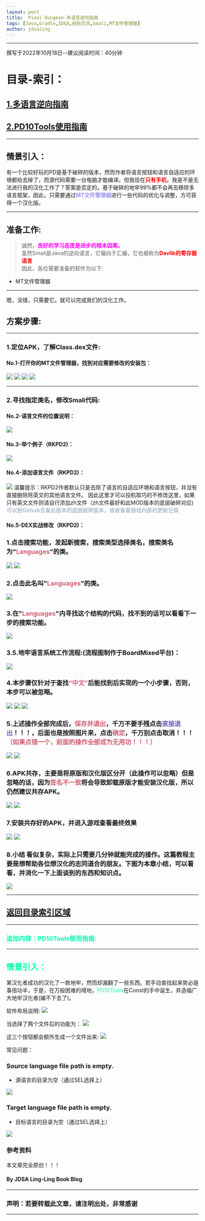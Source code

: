 ```yaml
---
layout: post
title:  Pixel Dungeon-多语言逆向指南
tags: [Java,Gradle,IDEA,经验交流,Smali,MT文件管理器]
author: jdsaling
---
```


---
撰写于2022年10月18日--建议阅读时间：40分钟

# 目录-索引：
<font id="top"></font>
<h2><a href="#note">1.多语言逆向指南</a></h2>
<h2><a href="#kite">2.PD10Tools使用指南</a></h2>

---
## 情景引入：
<font id="note"></font>
有一个比较好玩的PD是基于破碎的版本，然而作者将语言按钮和语言自适应的环境都给去掉了，而源代码需要一台电脑才能编译。但我现在<font color="#ff00000"><b>只有手机</b></font>，我是不是无法进行我的汉化工作了？答案是否定的，基于破碎的地牢99%都不会再去移除多语言框架，因此，只需要通过<font color="#99d921f"><b>MT文件管理器</b></font>进行一些代码的优化与调整，方可获得一个汉化版。

----

## 准备工作:
> 诚然，<font color="#ff00ff"><b>良好的学习态度是进步的根本因素。</b></font>  
虽然Smali是Java的逆向语言，它偏向于汇编，它也被称为<font color="#ff00000"><b>Davlik的寄存器语言</b></font>  
因此，各位需要准备的软件为以下:
* MT文件管理器  
---
嗯，没错，只需要它。就可以完成我们的汉化工作。

## 方案步骤:

---
### 1.定位APK，了解Class.dex文件:
#### No.1-打开你的MT文件管理器，找到对应需要修改的安装包：
<img src="https://lingasdj.github.io/Ling-Blog/assets/img/mtsmali/smali-1.jpg">
<img src="https://lingasdj.github.io/Ling-Blog/assets/img/mtsmali/smali-2.jpg">
<img src="https://lingasdj.github.io/Ling-Blog/assets/img/mtsmali/smali-3.jpg">
<img src="https://lingasdj.github.io/Ling-Blog/assets/img/mtsmali/smali-4.jpg">

---
### 2.寻找指定类名，修改Smali代码:
#### No.2-语言文件的位置说明：
<img src="https://lingasdj.github.io/Ling-Blog/assets/img/mtsmali/smali-5.jpg">

#### No.3-举个例子（RKPD2)：
<img src="https://lingasdj.github.io/Ling-Blog/assets/img/mtsmali/smali-6.jpg">

#### No.4-添加语言文件（RKPD2)：
<img src="https://lingasdj.github.io/Ling-Blog/assets/img/mtsmali/smali-7.jpg">
温馨提示：RKPD2作者默认只是去除了语言的自适应环境和语言按钮，并没有直接删除除英文的其他语言文件。
因此这里才可以投机取巧的不修改这里，如果只有英文文件则请自行添加zh文件（zh文件最好和此MOD版本的底层破碎对应)<font color="afbfcf"><b>可以到Github去看此版本的底层破碎版本，或者查看游戏内部的更新记录</b></font>

#### No.5-DEX实战修改（RKPD2)：
### 1.点击搜索功能，发起新搜索，搜索类型选择类名，搜索类名为"<font color="cf5f72"><b>Languages</b></font>"的类。
<img src="https://lingasdj.github.io/Ling-Blog/assets/img/mtsmali/smali-8.jpg">
<img src="https://lingasdj.github.io/Ling-Blog/assets/img/mtsmali/smali-9.jpg">

### 2.点击此名叫"<font color="cf5f72"><b>Languages</b></font>"的类。
<img src="https://lingasdj.github.io/Ling-Blog/assets/img/mtsmali/smali-10.jpg">

### 3.在"<font color="cf5f72"><b>Languages</b></font>"内寻找这个结构的代码，找不到的话可以看看下一步的搜索功能。
<img src="https://lingasdj.github.io/Ling-Blog/assets/img/mtsmali/smali-11.jpg">

### 3.5.地牢语言系统工作流程:(流程图制作于BoardMixed平台)：
<img src="https://lingasdj.github.io/Ling-Blog/assets/img/mtsmali/langues.png">

### 4.本步骤仅针对于查找<font color="cf5f72"><b>“中文”</b></font>后能找到后实现的一个小步骤，否则，本步可以被忽略。
<img src="https://lingasdj.github.io/Ling-Blog/assets/img/mtsmali/smali-12.jpg">
<img src="https://lingasdj.github.io/Ling-Blog/assets/img/mtsmali/smali-13.jpg">
<img src="https://lingasdj.github.io/Ling-Blog/assets/img/mtsmali/smali-14.jpg">

### 5.上述操作全部完成后，<font color="cf5f72"><b>保存并退出</b></font>，千万不要手残点击<font color="725fbf"><b>直接退出</b></font>！！！，后面也是按照图片来，点击<font color="cf5f72"><b>确定</b></font>，千万别点击取消！！！<font color="cf5f72"><b>（如果点错一个，前面的操作全部成为无用功！！！）</b></font>
<img src="https://lingasdj.github.io/Ling-Blog/assets/img/mtsmali/smali-15.jpg">
<img src="https://lingasdj.github.io/Ling-Blog/assets/img/mtsmali/smali-16.jpg">

### 6.APK共存，主要是将原版和汉化版区分开（此操作可以忽略）但是忽略的话，因为<font color="cf5f72"><b>签名不一致</b></font>将会导致卸载原版才能安装汉化版，所以仍然建议共存APK。
<img src="https://lingasdj.github.io/Ling-Blog/assets/img/mtsmali/smali-17.jpg">
<img src="https://lingasdj.github.io/Ling-Blog/assets/img/mtsmali/smali-18.jpg">

### 7.安装共存好的APK，并进入游戏查看最终效果
<img src="https://lingasdj.github.io/Ling-Blog/assets/img/mtsmali/smali-19.jpg">
<img src="https://lingasdj.github.io/Ling-Blog/assets/img/mtsmali/smali-20.jpg">

### 8.小结 看似复杂，实际上只需要几分钟就能完成的操作。这篇教程主要是想帮助各位想汉化的志同道合的朋友。下图为本章小结，可以看看，并消化一下上面谈到的东西和知识点。
<img src="https://lingasdj.github.io/Ling-Blog/assets/img/mtsmali/smali-end.jpg">

---
<font id="kite"></font>
---
<h2><a href="#top">返回目录索引区域</a></h2>

---

### <b><font color="00ffad">追加内容：PD10Tools使用指南:</font></b>
---
## <font color="00ffad">情景引入：</font>
某汉化者成功的汉化了一款地牢，然而却漏翻了一些东西。若手动查找起来势必是事倍功半，于是，在万般困难的境地，<font color="00ffad">PD10Tools</font>在Const的手中诞生，并造福广大地牢汉化者(编不下去了)。

软件布局说明:
<img src="https://lingasdj.github.io/Ling-Blog/assets/img/mtsmali/pd-tool1.jpg">

当选择了两个文件后的功能为：
<img src="https://lingasdj.github.io/Ling-Blog/assets/img/mtsmali/pd-tool2.jpg">

这三个按钮都会额外生成一个文件出来:
<img src="https://lingasdj.github.io/Ling-Blog/assets/img/mtsmali/pd-tool5.jpg">

常见问题：
### Source language file path is empty. 
* 源语言的目录为空（通过SEL选择上）
<img src="https://lingasdj.github.io/Ling-Blog/assets/img/mtsmali/pd-tool3.jpg">

### Target language file path is empty. 
* 目标语言的目录为空（通过SEL选择上）
<img src="https://lingasdj.github.io/Ling-Blog/assets/img/mtsmali/pd-tool4.jpg">

### 参考资料
本文章完全原创！！！

#### By JDSA Ling-Ling Book Blog

---
### 声明：若要转载此文章，请注明出处，非常感谢
---